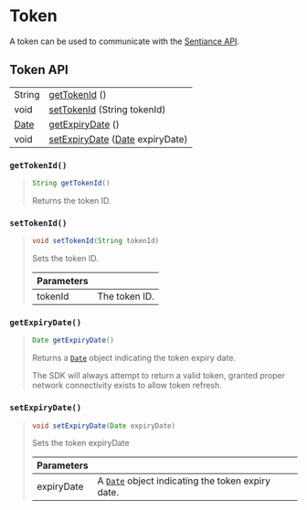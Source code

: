 # Token

A token can be used to communicate with the [Sentiance API](https://developers.sentiance.com/docs/rest).

## Token API

|  |  |
| :--- | :--- |
| String | [getTokenId](token.md#gettokenid) \(\) |
| void | [setTokenId](token.md#settokenid) \(String tokenId\) |
| [Date](https://developer.android.com/reference/java/util/Date) | [getExpiryDate](token.md#getexpirydate) \(\) |
| void | [setExpiryDate](token.md#setexpirydate) \([Date](https://developer.android.com/reference/java/util/Date) expiryDate\) |



### `getTokenId()`

> ```java
> String getTokenId()
> ```
>
> Returns the token ID.

### `setTokenId()`

> ```java
> void setTokenId(String tokenId)
> ```
>
> Sets the token ID.
>
> | Parameters |  |
> | :--- | :--- |
> | tokenId | The token ID. |

### `getExpiryDate()`

> ```java
> Date getExpiryDate()
> ```
>
> Returns a [`Date`](https://developer.android.com/reference/java/util/Date) object indicating the token expiry date. 
>
> The SDK will always attempt to return a valid token, granted proper network connectivity exists to allow token refresh.

### `setExpiryDate()`

> ```java
> void setExpiryDate(Date expiryDate)
> ```
>
> Sets the token expiryDate
>
> | Parameters |  |
> | :--- | :--- |
> | expiryDate | A [`Date`](https://developer.android.com/reference/java/util/Date) object indicating the token expiry date. |

